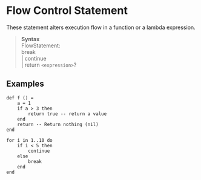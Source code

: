 # Flow Control Statement

These statement alters execution flow in a function or a lambda expression.

> **Syntax**  
> FlowStatement:  
> break  
> | continue  
> | return `<expression>`?

## Examples
```diatom
def f () = 
    a = 1
    if a > 3 then
        return true -- return a value
    end
    return -- Return nothing (nil)
end

for i in 1..10 do
    if i < 5 then
        continue
    else 
        break
    end
end
```
